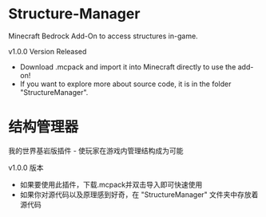 # Structure-Manager
Minecraft Bedrock Add-On to access structures in-game.

v1.0.0 Version Released
* Download .mcpack and import it into Minecraft directly to use the add-on!
* If you want to explore more about source code, it is in the folder "StructureManager".



# 结构管理器
我的世界基岩版插件 - 使玩家在游戏内管理结构成为可能

v1.0.0 版本
* 如果要使用此插件，下载.mcpack并双击导入即可快速使用
* 如果你对源代码以及原理感到好奇，在 "StructureManager" 文件夹中存放着源代码

